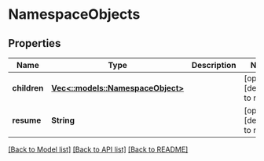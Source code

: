 # NamespaceObjects

## Properties
Name | Type | Description | Notes
------------ | ------------- | ------------- | -------------
**children** | [**Vec<::models::NamespaceObject>**](NamespaceObject.md) |  | [optional] [default to null]
**resume** | **String** |  | [optional] [default to null]

[[Back to Model list]](../README.md#documentation-for-models) [[Back to API list]](../README.md#documentation-for-api-endpoints) [[Back to README]](../README.md)


